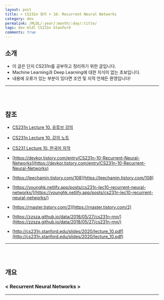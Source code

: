 ```yaml
---
layout: post
title: < CS231n 정리 > 10. Recurrent Neural Networks
category: dev
permalink: /MLDL/:year/:month/:day/:title/
tags: dev mldl CS231n Stanford
comments: true
---
```


## 소개
- 이 글은 단지 CS231n를 공부하고 정리하기 위한 글입니다.
- Machine Learning과 Deep Learning에 대한 지식이 없는 초보입니다.
- 내용에 오류가 있는 부분이 있다면 조언 및 지적 언제든 환영입니다!

---
<br><br>


## 참조
- [CS231n Lecture 10. 유튜브 강의](https://www.youtube.com/watch?v=6niqTuYFZLQ&ab_channel=StanfordUniversitySchoolofEngineering)

- [CS231n Lecture 10. 강의 노트](http://cs231n.stanford.edu/slides/2017/cs231n_2017_lecture10.pdf)

- [CS231 Lecture 10. 한국어 자막](https://github.com/visionNoob/CS231N_17_KOR_SUB/blob/master/kor/Lecture%2010%20%20%20Recurrent%20Neural%20Networks.ko.srt)

- [https://devkor.tistory.com/entry/CS231n-10-Recurrent-Neural-Networks](https://devkor.tistory.com/entry/CS231n-10-Recurrent-Neural-Networks)

- [https://leechamin.tistory.com/108](https://leechamin.tistory.com/108)

- [https://younghk.netlify.app/posts/cs231n-lec10-recurrent-neural-networks/](https://younghk.netlify.app/posts/cs231n-lec10-recurrent-neural-networks/)

- [https://rnaster.tistory.com/2](https://rnaster.tistory.com/2)

- [https://zzsza.github.io/data/2018/05/27/cs231n-rnn/](https://zzsza.github.io/data/2018/05/27/cs231n-rnn/)

- [http://cs231n.stanford.edu/slides/2020/lecture_10.pdf](http://cs231n.stanford.edu/slides/2020/lecture_10.pdf)

---
<br><br>

## 개요
### < Recurrent Neural Networks >
---
